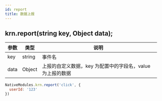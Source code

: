 ```yaml
---
id: report
title: 数据上报
---
```



## krn.report(string key, Object data);

| 参数 | 类型 | 说明 |
| ---- | ---- | ---- |
| key | string | 事件名 |
| data | Object | 上报的自定义数据，key 为配置中的字段名，value 为上报的数据 |


```js
NativeModules.krn.report('click', {
  userId: '123'
})
```